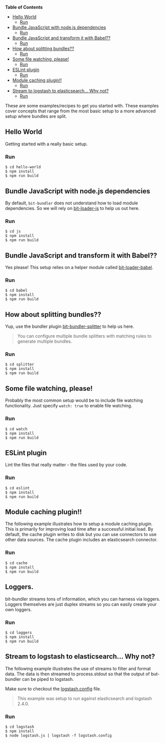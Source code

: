 <!-- START doctoc generated TOC please keep comment here to allow auto update -->
<!-- DON'T EDIT THIS SECTION, INSTEAD RE-RUN doctoc TO UPDATE -->
**Table of Contents**

- [Hello World](#hello-world)
  - [Run](#run)
- [Bundle JavaScript with node.js dependencies](#bundle-javascript-with-nodejs-dependencies)
  - [Run](#run-1)
- [Bundle JavaScript and transform it with Babel??](#bundle-javascript-and-transform-it-with-babel)
  - [Run](#run-2)
- [How about splitting bundles??](#how-about-splitting-bundles)
  - [Run](#run-3)
- [Some file watching, please!](#some-file-watching-please)
  - [Run](#run-4)
- [ESLint plugin](#eslint-plugin)
  - [Run](#run-5)
- [Module caching plugin!!](#module-caching-plugin)
  - [Run](#run-6)
- [Stream to logstash to elasticsearch... Why not?](#stream-to-logstash-to-elasticsearch-why-not)
  - [Run](#run-7)

<!-- END doctoc generated TOC please keep comment here to allow auto update -->

These are some examples/recipes to get you started with. These examples cover concepts that range from the most basic setup to a more advanced setup where bundles are split.


## Hello World

Getting started with a really basic setup.

### Run
```
$ cd hello-world
$ npm install
$ npm run build
```

## Bundle JavaScript with node.js dependencies

By default, `bit-bundler` does not understand how to load module dependencies. So we will rely on [bit-loader-js](https://github.com/MiguelCastillo/bit-loader-js) to help us out here.

### Run
```
$ cd js
$ npm install
$ npm run build
```

## Bundle JavaScript and transform it with Babel??

Yes please! This setup relies on a helper module called [bit-loader-babel](https://github.com/MiguelCastillo/bit-loader-babel).

### Run
```
$ cd babel
$ npm install
$ npm run build
```


## How about splitting bundles??

Yup, use the bundler plugin [bit-bundler-splitter](https://github.com/MiguelCastillo/bit-bundler-splitter) to help us here.

> You can configure multiple bundle splitters with matching rules to generate multiple bundles.

### Run
```
$ cd splitter
$ npm install
$ npm run build
```


## Some file watching, please!

Probably the most common setup would be to include file watching functionality. Just specify `watch: true` to enable file watching.

### Run
```
$ cd watch
$ npm install
$ npm run build
```


## ESLint plugin

Lint the files that really matter - the files used by your code.

### Run
```
$ cd eslint
$ npm install
$ npm run build
```


## Module caching plugin!!

The following example illustrates how to setup a module caching plugin. This is primarily for improving load time after a successful initial load. By default, the cache plugin writes to disk but you can use connectors to use other data sources. The cache plugin includes an elasticsearch connector.

### Run
```
$ cd cache
$ npm install
$ npm run build
```

## Loggers.

bit-bundler streams tons of information, which you can harness via loggers. Loggers themselves are just duplex streams so you can easily create your own loggers.

### Run
```
$ cd loggers
$ npm install
$ npm run build
```


## Stream to logstash to elasticsearch... Why not?

The following example illustrates the use of streams to filter and format data. The data is then streamed to process.stdout so that the output of but-bundler can be piped to logstash.

Make sure to checkout the [logstash.config](https://github.com/MiguelCastillo/bit-bundler/blob/master/examples/logstash.config) file.

> This example was setup to run against elasticsearch and logstash 2.4.0.


### Run
```
$ cd logstash
$ npm install
$ node logstash.js | logstash -f logstash.config
```

